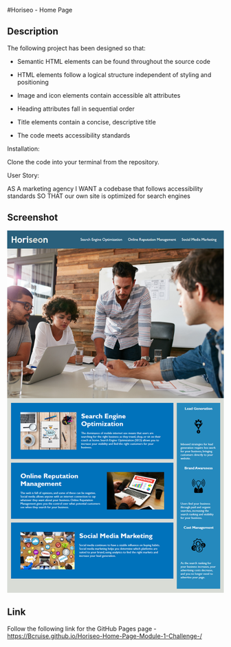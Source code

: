 #Horiseo - Home Page

## Description


The following project has been designed so that:

- Semantic HTML elements can be found throughout the source code

- HTML elements follow a logical structure independent of styling and positioning

- Image and icon elements contain accessible alt attributes

- Heading attributes fall in sequential order

- Title elements contain a concise, descriptive title

- The code meets accessibility standards


Installation: 

Clone the code into your terminal from the repository.


User Story: 

AS A marketing agency
I WANT a codebase that follows accessibility standards
SO THAT our own site is optimized for search engines

## Screenshot

![alt text](https://github.com/Bcruise/Horiseo-Home-Page-Module-1-Challenge-/blob/main/assets/01-html-css-git-challenge-demo.jpg)

## Link

Follow the following link for the GitHub Pages page - https://Bcruise.github.io/Horiseo-Home-Page-Module-1-Challenge-/